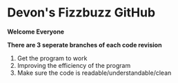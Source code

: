 # Devon's Fizzbuzz GitHub
**Welcome Everyone**

__There are 3 seperate branches of each code revision__
1.  Get the program to work
2.  Improving the efficiency of the program
3.  Make sure the code is readable/understandable/clean
